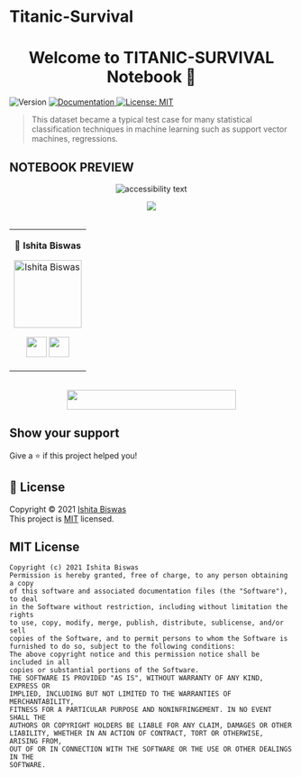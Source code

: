 # Titanic-Survival
</p>


<h1 align="center">Welcome to TITANIC-SURVIVAL Notebook 👋</h1>
<p>
  <img alt="Version" src="https://img.shields.io/badge/version-0.1.0-blue.svg?cacheSeconds=2592000" />
  <a href="to be added" target="_blank">
    <img alt="Documentation" src="https://img.shields.io/badge/documentation-yes-brightgreen.svg" />
  </a>
  <a href="nonee" target="_blank">
    <img alt="License: MIT " src="https://img.shields.io/badge/License-MIT-yellow.svg" />
  </a>
  </p>

  > This dataset became a typical test case for many statistical classification techniques in machine learning such as support vector machines, regressions.
  ## NOTEBOOK PREVIEW

<p align="center">
  <img src="1.png" alt="accessibility text">

</p>






 <div align="center"> 
  <img src="https://img.shields.io/badge/Contributors-seashell?logo=Microsoft%20Teams&style=for-the-badge" /> 
</div>
  <br>


<div align="center"> 
  <table>
<tr align="center">

<td>

👤 **Ishita Biswas**

<p align="center">
<img src = "https://avatars.githubusercontent.com/biswasishita"  height="120" alt="Ishita Biswas">
</p>
<p align="center">
<a href = "https://github.com/biswasishita">
<img src = "http://www.iconninja.com/files/241/825/211/round-collaboration-social-github-code-circle-network-icon.svg" 
width="36" height = "36"/></a>
<a href = "https://www.linkedin.com/in/ishitabiswas100/">
<img src = "http://www.iconninja.com/files/863/607/751/network-linkedin-social-connection-circular-circle-media-icon.svg" width="36" height="36"/>
</a>
</p>
</td>


</table>
</tr>
</div>
  <br>


<div align="center">
  <img src="https://img.shields.io/badge/Please%20'star',%20if%20you%20like%20it-blue?logo=Starship&style=for-the-badge" width="300" height="35"/>
 </div>

## Show your support

Give a ⭐️ if this project helped you!

## 📝 License

Copyright © 2021 [Ishita Biswas](https://github.com/biswasishita)<br />
This project is [MIT](none) licensed.

## MIT License 

```
Copyright (c) 2021 Ishita Biswas
Permission is hereby granted, free of charge, to any person obtaining a copy
of this software and associated documentation files (the "Software"), to deal
in the Software without restriction, including without limitation the rights
to use, copy, modify, merge, publish, distribute, sublicense, and/or sell
copies of the Software, and to permit persons to whom the Software is
furnished to do so, subject to the following conditions:
The above copyright notice and this permission notice shall be included in all
copies or substantial portions of the Software.
THE SOFTWARE IS PROVIDED "AS IS", WITHOUT WARRANTY OF ANY KIND, EXPRESS OR
IMPLIED, INCLUDING BUT NOT LIMITED TO THE WARRANTIES OF MERCHANTABILITY,
FITNESS FOR A PARTICULAR PURPOSE AND NONINFRINGEMENT. IN NO EVENT SHALL THE
AUTHORS OR COPYRIGHT HOLDERS BE LIABLE FOR ANY CLAIM, DAMAGES OR OTHER
LIABILITY, WHETHER IN AN ACTION OF CONTRACT, TORT OR OTHERWISE, ARISING FROM,
OUT OF OR IN CONNECTION WITH THE SOFTWARE OR THE USE OR OTHER DEALINGS IN THE
SOFTWARE.
```
